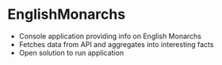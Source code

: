 # EnglishMonarchs

* Console application providing info on English Monarchs
* Fetches data from API and aggregates into interesting facts
* Open solution to run application

